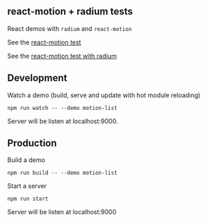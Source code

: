 ## react-motion + radium tests

React demos with `radium` and `react-motion`

See the [react-motion test](http://aaike.github.io/react-motion-radium-test/demos/motion-list)

See the [react-motion test with radium](http://aaike.github.io/react-motion-radium-test/demos/motion-list-radium)

## Development

Watch a demo (build, serve and update with hot module reloading)

    npm run watch -- --demo motion-list

Server will be listen at localhost:9000.

## Production

Build a demo

    npm run build -- --demo motion-list

Start a server

    npm run start

Server will be listen at localhost:9000
